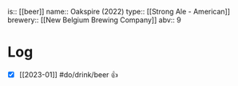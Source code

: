 is:: [[beer]]
name:: Oakspire (2022)
type:: [[Strong Ale - American]]
brewery:: [[New Belgium Brewing Company]]
abv:: 9

# Log
- [x] [[2023-01]] #do/drink/beer 👍
